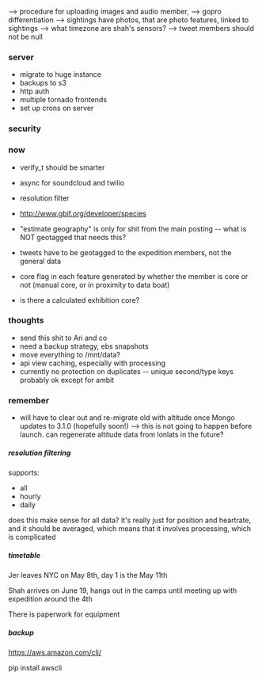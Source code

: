 --> procedure for uploading images and audio
    member, 
--> gopro differentiation
--> sightings have photos, that are photo features, linked to sightings
--> what timezone are shah's sensors?
--> tweet members should not be null

### server
- migrate to huge instance
- backups to s3
- http auth
- multiple tornado frontends
- set up crons on server

### security


### now
- verify_t should be smarter
- async for soundcloud and twilio
- resolution filter

- http://www.gbif.org/developer/species


- "estimate geography" is only for shit from the main posting -- what is NOT geotagged that needs this?
- tweets have to be geotagged to the expedition members, not the general data
- core flag in each feature generated by whether the member is core or not
(manual core, or in proximity to data boat)

- is there a calculated exhibition core?


### thoughts
- send this shit to Ari and co
- need a backup strategy, ebs snapshots
- move everything to /mnt/data?
- api view caching, especially with processing
- currently no protection on duplicates -- unique second/type keys probably ok except for ambit

### remember
- will have to clear out and re-migrate old with altitude once Mongo updates to 3.1.0 (hopefully soon!)
--> this is not going to happen before launch. can regenerate altitude data from lonlats in the future?



##### resolution filtering

supports:
- all
- hourly
- daily

does this make sense for all data? it's really just for position and heartrate, and it should be averaged, which means that it involves processing, which is complicated


##### timetable

Jer leaves NYC on May 8th, day 1 is the May 11th

Shah arrives on June 19, hangs out in the camps until meeting up with expedition around the 4th

There is paperwork for equipment


##### backup

https://aws.amazon.com/cli/

pip install awscli


